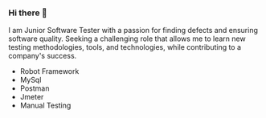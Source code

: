 ### Hi there 👋
 I am Junior Software Tester with a passion for finding defects and ensuring software quality. Seeking a challenging role that allows me to learn new testing methodologies, tools, and technologies, while contributing to a company's success. 
  - Robot Framework
  - MySql
  - Postman
  - Jmeter
  - Manual Testing
<!--
**MarijaChuchukovska/MarijaChuchukovska** is a ✨ _special_ ✨ repository because its `README.md` (this file) appears on your GitHub profile.

Here are some ideas to get you started:

- 🔭 I’m currently working on ...
- 🌱 I’m currently learning ...
- 👯 I’m looking to collaborate on ...
- 🤔 I’m looking for help with ...
- 💬 Ask me about ...
- 📫 How to reach me: ...
- 😄 Pronouns: ...
- ⚡ Fun fact: ...
-->
